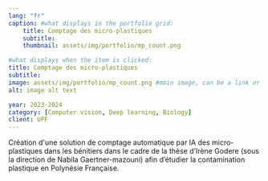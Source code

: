 ```yaml
---
lang: "fr"
caption: #what displays in the portfolio grid:
    title: Comptage des micro-plastiques
    subtitle: 
    thumbnail: assets/img/portfolio/mp_count.png

#what displays when the item is clicked:
title: Comptage des micro-plastiques
subtitle:
image: assets/img/portfolio/mp_count.png #main image, can be a link or a file in assets/img/portfolio
alt: image alt text

year: 2023-2024
category: [Computer vision, Deep learning, Biology]
client: UPF
---
```


Création d'une solution de comptage automatique par IA des micro-plastiques dans les bénitiers dans le cadre de la thèse d’Irène Godere (sous la direction de Nabila Gaertner-mazouni)
 afin d’étudier la contamination plastique en Polynésie Française.


